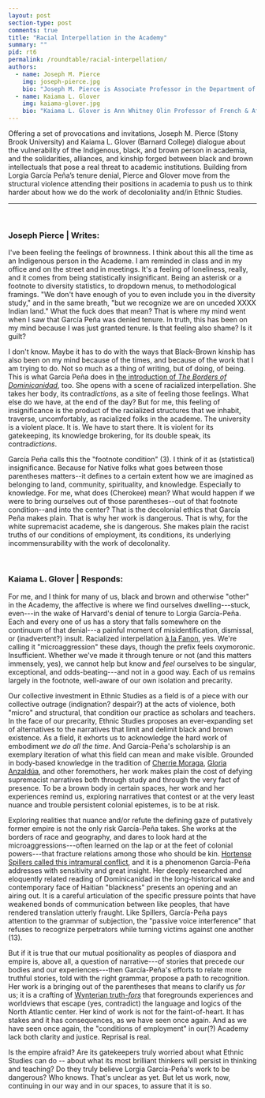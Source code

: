 ```yaml
---
layout: post
section-type: post
comments: true
title: "Racial Interpellation in the Academy"
summary: ""
pid: rt6
permalink: /roundtable/racial-interpellation/
authors:
  - name: Joseph M. Pierce
    img: joseph-pierce.jpg
    bio: "Joseph M. Pierce is Associate Professor in the Department of Hispanic Languages and Literature at Stony Brook University. His research focuses on the intersections of kinship, gender, sexuality, and race in Latin America, 19<sup>th</sup> century literature and culture, queer studies, Indigenous studies, and hemispheric approaches to citizenship and belonging. He is the author of <em>Argentine Intimacies: Queer Kinship in an Age of Splendor, 1890-1910</em> (SUNY Press, 2019) and co-editor of <em>Políticas del amor: Derechos sexuales y escrituras disidentes en el Cono Sur</em> (Cuarto Propio, 2018) as well as the forthcoming special issue of <em>GLQ</em>, &#34;Queer/Cuir Américas: Translation, Decoloniality, and the Incommensurable.&#34; His work has been published recently in <em>Taller de Letras</em>, <em>Revista Hispánica Moderna</em>, <em>Critical Ethnic Studies</em>, and has also been featured in <em>Indian Country Today</em>. He is a citizen of the Cherokee Nation."
  - name: Kaiama L. Glover
    img: kaiama-glover.jpg
    bio: "Kaiama L. Glover is Ann Whitney Olin Professor of French & Africana Studies at Barnard College, Columbia University. Her teaching and research interests include francophone literature, particularly that of Haiti and the French Antilles; colonialism and postcolonialism; and sub-Saharan francophone African cinema. She is the author of <em>Haiti Unbound: A Spiralist Challenge to the Postcolonial Canon</em> (Liverpool UP 2010) and has published articles in <em>The French Review</em>, <em>Small Axe</em>, <em>Research in African Literatures</em>, <em>The Journal of Postcolonial Writings</em>, and <em>The Journal of Haitian Studies</em>, among others, and has co-edited and translated several works. She is founding co-editor of <em><a href='http://smallaxe.net/sxarchipelagos/'>archipelagos: a journal of Caribbean digital praxis</a></em> and founding co-director of the digital humanities project <a href='https://sameboats.org/'>In the Same Boats: Toward an Afro-Atlantic Intellectual Cartography</a>. Her most recent monograph, <em>Disorderly Women: On Caribbean Community and the Ethics of Self-Regard</em>, is forthcoming with Duke University Press in 2020."
---
```


Offering a set of provocations and invitations, Joseph M. Pierce (Stony Brook University) and Kaiama L. Glover (Barnard College) dialogue about the vulnerability of the Indigenous, black, and brown person in academia, and the solidarities, alliances, and kinship forged between black and brown intellectuals that pose a real threat to academic institutions. Building from Lorgia García Peña’s tenure denial, Pierce and Glover move from the structural violence attending their positions in academia to push us to think harder about how we do the work of decoloniality and/in Ethnic Studies. 

---

<br>

### Joseph Pierce | Writes:

I\'ve been feeling the feelings of brownness. I think about this all the
time as an Indigenous person in the Academe. I am reminded in class and
in my office and on the street and in meetings. It\'s a feeling of
loneliness, really, and it comes from being statistically insignificant.
Being an asterisk or a footnote to diversity statistics, to dropdown
menus, to methodological framings. \"We don\'t have enough of you to
even include you in the diversity study,\" and in the same breath, \"but
we recognize we are on unceded XXXX Indian land.\" What the fuck does
that mean? That is where my mind went when I saw that García Peña was
denied tenure. In truth, this has been on my mind because I was just
granted tenure. Is that feeling also shame? Is it guilt?

I don\'t know. Maybe it has to do with the ways that Black-Brown kinship
has also been on my mind because of the times, and because of the work
that I am trying to do. Not so much as a thing of writing, but of doing,
of being. This is what García Peña does in [the introduction of *The
Borders of
Dominicanidad*](https://read.dukeupress.edu/books/book/17/chapter/96988/IntroductionDominicanidad-in-Contradiction),
too. She opens with a scene of racialized interpellation. She takes her
body, its contra*dictions*, as a site of feeling those feelings. What
else do we have, at the end of the day? But for me, this feeling of
insignificance is the product of the racialized structures that we
inhabit, traverse, uncomfortably, as racialized folks in the academe.
The university is a violent place. It is. We have to start there. It is
violent for its gatekeeping, its knowledge brokering, for its double
speak, its contra*dictions*.

García Peña calls this the \"footnote condition\" (3). I think of it as
(statistical) insignificance. Because for Native folks what goes between
those parentheses matters\--it defines to a certain extent how we are
imagined as belonging to land, community, spirituality, and knowledge.
Especially to knowledge. For me, what does (Cherokee) mean? What would
happen if we were to bring ourselves out of those parentheses\--out of
that footnote condition\--and into the center? That is the decolonial
ethics that García Peña makes plain. That is why her work is dangerous.
That is why, for the white supremacist academe, she is dangerous. She
makes plain the racist truths of our conditions of employment, its
conditions, its underlying incommensurability with the work of
decolonality.

<br>

### Kaiama L. Glover | Responds:

For me, and I think for many of us, black and brown and otherwise
"other" in the Academy, the affective is where we find ourselves
dwelling---stuck, even---in the wake of Harvard\'s denial of tenure to
Lorgia García-Peña. Each and every one of us has a story that falls
somewhere on the continuum of that denial---a painful moment of
misidentification, dismissal, or (inadvertent?) insult. Racialized
interpellation [à la
Fanon](https://groveatlantic.com/book/black-skin-white-masks/), yes.
We\'re calling it "microaggression" these days, though the prefix feels
oxymoronic. Insufficient. Whether we\'ve made it through tenure or not
(and this matters immensely, yes), we cannot help but know and *feel*
ourselves to be singular, exceptional, and odds-beating---and not in a
good way. Each of us remains largely in the footnote, well-aware of our
own isolation and precarity.

Our collective investment in Ethnic Studies as a field is of a piece
with our collective outrage (indignation? despair?) at the acts of
violence, both "micro" and structural, that condition our practice as
scholars and teachers. In the face of our precarity, Ethnic Studies
proposes an ever-expanding set of alternatives to the narratives that
limit and delimit black and brown existence. As a field, it exhorts us
to acknowledge the hard work of embodiment *we do all the time*. And
García-Peña's scholarship is an exemplary iteration of what this field
can mean and make visible. Grounded in body-based knowledge in the
tradition of [Cherrie Moraga](https://cherriemoraga.com/), [Gloria
Anzaldúa](https://www.poetryfoundation.org/poets/gloria-e-anzaldua), and
other foremothers, her work makes plain the cost of defying supremacist
narratives both through study and through the very fact of presence. To
be a brown body in certain spaces, her work and her experiences remind us, exploring narratives that contest or
at the very least nuance and trouble persistent colonial epistemes, is
to be at risk.

Exploring realities that nuance and/or refute the defining gaze of
putatively former empire is not the only risk García-Peña takes. She
works at the borders of race and geography, and dares to look hard at
the microaggressions---often learned on the lap or at the feet of
colonial powers---that fracture relations among those who should be kin.
[Hortense Spillers called this intramural
conflict](https://www.press.uchicago.edu/ucp/books/book/chicago/B/bo3624045.html),
and it is a phenomenon García-Peña addresses with sensitivity and great
insight. Her deeply researched and eloquently related reading of
Dominicanidad in the long-historical wake and contemporary face of
Haitian "blackness" presents an opening and an airing out. It is a careful
articulation of the specific pressure points that have weakened bonds of
communication between like peoples, that have rendered translation
utterly fraught. Like Spillers, García-Peña pays attention to the
grammar of subjection, the "passive voice interference" that refuses to
recognize perpetrators while turning victims against one another (13).

But if it is true that our mutual positionality as peoples of diaspora
and empire is, above all, a question of narrative---of stories that
precede our bodies and our experiences---then García-Peña\'s efforts to
relate more truthful stories, told with the right grammar, propose a
path to recognition. Her work is a bringing out of the parentheses that
means to clarify us *for* us; it is a crafting of [Wynterian
truth-*fors*](https://muse.jhu.edu/article/51630) that foregrounds
experiences and worldviews that escape (yes, contradict) the language
and logics of the North Atlantic center. Her kind of work is not for the
faint-of-heart. It has stakes and it has consequences, as we have seen
once again. And as we have seen once again, the "conditions of
employment" in our(?) Academy lack both clarity and justice. Reprisal is
real. 

Is the empire afraid? Are its gatekeepers truly worried about what
Ethnic Studies can do -- about what its most brilliant thinkers will
persist in thinking and teaching? Do they truly believe Lorgia
García-Peña\'s work to be dangerous? Who knows. That\'s unclear as yet.
But let us work, now, continuing in our way and in our spaces, to assure
that it is so.






